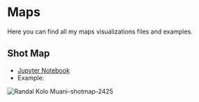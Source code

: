 # Maps
Here you can find all my maps visualizations files and examples.

## Shot Map
- [Jupyter Notebook](https://gibranium.github.io/SHOT-MAP.ipynb)
- Example:

![Randal Kolo Muani-shotmap-2425](https://github.com/user-attachments/assets/c1d48b62-740a-4a62-ab95-a60dd9fde6b5)
